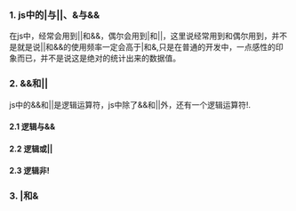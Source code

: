 ### 1. js中的|与||、&与&&

在js中，经常会用到||和&&，偶尔会用到|和||，这里说经常用到和偶尔用到，并不是就是说||和&&的使用频率一定会高于|和&,只是在普通的开发中，一点感性的印象而已，并不是说这是绝对的统计出来的数据值。

### 2. &&和||

js中的&&和||是逻辑运算符，js中除了&&和||外，还有一个逻辑运算符!.

#### 2.1 逻辑与&&



#### 2.2 逻辑或||

#### 2.3 逻辑非!

### 3. |和&